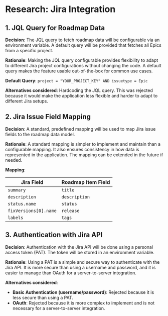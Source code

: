 # Research: Jira Integration

## 1. JQL Query for Roadmap Data

**Decision**: The JQL query to fetch roadmap data will be configurable via an environment variable. A default query will be provided that fetches all Epics from a specific project.

**Rationale**: Making the JQL query configurable provides flexibility to adapt to different Jira project configurations without changing the code. A default query makes the feature usable out-of-the-box for common use cases.

**Default Query**: `project = "YOUR_PROJECT_KEY" AND issuetype = Epic`

**Alternatives considered**: Hardcoding the JQL query. This was rejected because it would make the application less flexible and harder to adapt to different Jira setups.

## 2. Jira Issue Field Mapping

**Decision**: A standard, predefined mapping will be used to map Jira issue fields to the roadmap data model.

**Rationale**: A standard mapping is simpler to implement and maintain than a configurable mapping. It also ensures consistency in how data is represented in the application. The mapping can be extended in the future if needed.

**Mapping**:

| Jira Field | Roadmap Item Field |
|---|---|
| `summary` | `title` |
| `description` | `description` |
| `status.name` | `status` |
| `fixVersions[0].name` | `release` |
| `labels` | `tags` |

## 3. Authentication with Jira API

**Decision**: Authentication with the Jira API will be done using a personal access token (PAT). The token will be stored in an environment variable.

**Rationale**: Using a PAT is a simple and secure way to authenticate with the Jira API. It is more secure than using a username and password, and it is easier to manage than OAuth for a server-to-server integration.

**Alternatives considered**:
- **Basic Authentication (username/password)**: Rejected because it is less secure than using a PAT.
- **OAuth**: Rejected because it is more complex to implement and is not necessary for a server-to-server integration.
